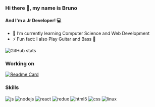 ### Hi there 👋, my name is Bruno
#### And I'm a Jr Developer! :computer:

- 🌱 I’m currently learning Computer Science and Web Development 
- ⚡ Fun fact: I also Play Guitar and Bass :guitar: 

![GitHub stats](https://github-readme-stats.vercel.app/api?username=Bruends&theme=gotham&show_icons=true)

### Working on
[![Readme Card](https://github-readme-stats.vercel.app/api/pin/?username=bruends&repo=dictionary-app&theme=gotham)](https://github.com/bruends/dictionary-app)

### Skills

<div style="display: inline_block">
  <img align="center" alt="js" src="https://img.shields.io/badge/JavaScript-F7DF1E?style=for-the-badge&logo=javascript&logoColor=black" />
  <img align="center" alt="nodejs" src="https://img.shields.io/badge/Node.js-43853D?style=for-the-badge&logo=node.js&logoColor=white" />
  <img align="center" alt="react" src="https://img.shields.io/badge/React-20232A?style=for-the-badge&logo=react&logoColor=61DAFB" />
  <img align="center" alt="redux" src="https://img.shields.io/badge/Redux-593D88?style=for-the-badge&logo=redux&logoColor=white" />
  
  <img align="center" alt="html5" src="https://img.shields.io/badge/HTML5-E34F26?style=for-the-badge&logo=html5&logoColor=white" />
  <img align="center" alt="css" src="https://img.shields.io/badge/CSS3-1572B6?style=for-the-badge&logo=css3&logoColor=white" />  
  <img align="center" alt="linux" src="https://img.shields.io/badge/Linux_Mint-87CF3E?style=for-the-badge&logo=linux-mint&logoColor=white">
  
</div><br/>


